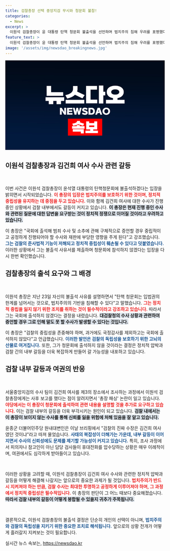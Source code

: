 ```yaml
---
title: 검찰총장 선택 중앙지검 무시와 청문회 불참!
categories:
  - News
excerpt: >
  이원석 검찰총장이 윤 대통령 탄핵 청문회 불출석을 선언하며 법치주의 침해 우려를 표명했다. 김건희 여사 수사와 관련된 검찰 내부 갈등이 심화되고 있는 가운데, 정치적 중립성을 지키려는 이 총장의 선택이 주목받고 있다.
feature_text: >
  이원석 검찰총장이 윤 대통령 탄핵 청문회 불출석을 선언하며 법치주의 침해 우려를 표명했다. 김건희 여사 수사와 관련된 검찰 내부 갈등이 심화되고 있는 가운데, 정치적 중립성을 지키려는 이 총장의 선택이 주목받고 있다.
image: '/assets/img/newsdao_breakingnews.jpg'
---
```


<p><img src="/assets/img/newsdao_breakingnews.jpg" alt="flaretime 속보" /></p>

<h2 data-ke-size="size26">이원석 검찰총장과 김건희 여사 수사 관련 갈등</h2>

<p data-ke-size="size16">&nbsp;</p>

<p>이번 사건은 이원석 검찰총장이 윤석열 대통령의 탄핵청문회에 불출석하겠다는 입장을 밝히면서 시작되었습니다. <b><span style="color: #ee2323;">이 총장의 입장은 법치주의를 보호하기 위한 것이며, 정치적 중립성을 유지하는 데 중점을 두고 있습니다.</span></b> 이와 함께 김건희 여사에 대한 수사가 진행 중인 상황에서 검찰 내부에서도 갈등이 커지고 있습니다. <b><span style="background-color: #21538527;">이 총장은 현재 진행 중인 수사와 관련된 질문에 대한 답변을 요구받는 것이 정치적 정쟁으로 이어질 것이라고 우려하고 있습니다.</span></b> </p>

<p>이 총장은 "국회에 출석해 범죄 수사 및 소추에 관해 구체적으로 증언할 경우 중립적이고 공정하게 진행되어야 할 수사와 재판에 부당한 영향을 주게 된다"고 강조했습니다. <b><span style="color: #1a5490;">그는 검찰의 준사법적 기능이 저해되고 정치적 중립성이 훼손될 수 있다고 덧붙였습니다.</span></b> 이러한 상황에서 그는 불출석 사유서를 제출하며 청문회에 참석하지 않겠다는 입장을 다시 한번 확인했습니다.</p>

<h2 data-ke-size="size26">검찰총장의 출석 요구와 그 배경</h2>

<p data-ke-size="size16">&nbsp;</p>

<p>이원석 총장은 지난 23일 자신의 불출석 사유를 설명하면서 "탄핵 청문회는 입법권의 한계를 넘어서는 것으로, 법치주의의 기반을 침해할 수 있다"고 말했습니다. <b><span style="color: #ee2323;">그는 정치적 중립을 잃지 않기 위한 조치를 취하는 것이 필수적이라고 강조하고 있습니다.</span></b> 따라서 그는 국회에 출석하지 않겠다는 결정을 내렸습니다. <b><span style="background-color: #21538527;">대검찰청의 수사 상황과 관련하여 증언할 경우 그로 인해 말도 못 할 수사가 발생할 수 있다는 것입니다.</span></b> </p>

<p>이 총장은 "검찰의 중립성을 존중해야 하며, 과거에도 국정감사를 제외하고는 국회에 출석하지 않았다"고 언급했습니다. <b><span style="color: #1a5490;">이러한 발언은 검찰의 독립성을 보호하기 위한 고뇌의 산물로 여겨집니다.</span></b> 또한, 그가 청문회에 출석하지 않을 것이라는 결정은 정치적 압박과 검찰 간의 내부 갈등을 더욱 복잡하게 만들어 갈 가능성을 내포하고 있습니다.</p>

<h2 data-ke-size="size26">검찰 내부 갈등과 여권의 반응</h2>

<p data-ke-size="size16">&nbsp;</p>

<p>서울중앙지검의 수사 팀이 김건희 여사를 제3의 장소에서 조사하는 과정에서 이원석 검찰총장에게는 사후 보고를 했다는 점이 알려지면서 '총장 패싱' 논란이 일고 있습니다. <b><span style="color: #ee2323;">야당에서는 이 총장이 청문회에 출석하여 관련 내용을 설명할 것을 추가로 요구하고 있습니다.</span></b> 이는 검찰 내부의 갈등을 더욱 부각시키는 원인이 되고 있습니다. <b><span style="background-color: #21538527;">검찰 내에서는 이 총장이 보이지 않는 수사를 통해 신뢰를 잃을 위험에 처해 있음을 잘 알고 있습니다.</span></b> </p>

<p>윤종군 더불어민주당 원내대변인은 이날 브리핑에서 "검찰의 진짜 수장은 김건희 여사였던 것이냐"라고 따져 물었습니다. <b><span style="color: #1a5490;">사태의 복잡성이 더해가는 가운데, 내부 갈등이 이어지면서 수사의 신뢰성에도 문제를 제기할 가능성이 커지고 있습니다.</span></b> 특히, 조사 과정에서 피의자나 참고인이 아닌 담당 검사들이 휴대전화를 압수당하는 상황은 매우 이례적이며, 여권에서도 심각하게 받아들이고 있습니다. </p>

<p data-ke-size="size16">&nbsp;</p>

<p>이러한 상황을 고려할 때, 이원석 검찰총장이 김건희 여사 수사와 관련한 정치적 압박과 갈등을 어떻게 해결해 나갈지는 앞으로의 중요한 과제가 될 것입니다. <b><span style="color: #ee2323;">법치주의가 반드시 지켜져야 하는 만큼, 검찰 수사는 최대한 투명하고 공정하게 이루어져야 하며, 그 과정에서 정치적 중립성은 필수적입니다.</span></b> 이 총장의 판단이 그 어느 때보다 중요해졌습니다. <b><span style="background-color: #21538527;">따라서 검찰 내부의 갈등이 어떻게 봉합될 수 있을지 귀추가 주목됩니다.</span></b> </p>

<p data-ke-size="size16">&nbsp;</p>

<p>결론적으로, 이원석 검찰총장의 불출석 결정은 단순히 개인의 선택이 아니며, <b><span style="color: #1a5490;">법치주의와 검찰의 독립성을 지키기 위한 중요한 조치로 해석됩니다.</span></b> 앞으로의 상황 전개가 어떻게 흘러갈지 지켜보는 것이 필요합니다.</p>
실시간 뉴스 속보는, <a href="https://newsdao.kr" rel="dofollow">https://newsdao.kr</a>


